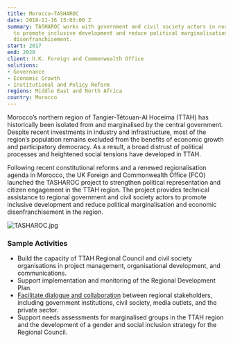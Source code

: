 ```yaml
---
title: Morocco—TASHAROC
date: 2018-11-16 15:03:00 Z
summary: TASHAROC works with government and civil society actors in northern Morocco
  to promote inclusive development and reduce political marginalisation and economic
  disenfranchisement.
start: 2017
end: 2020
client: U.K. Foreign and Commonwealth Office
solutions:
- Governance
- Economic Growth
- Institutional and Policy Reform
regions: Middle East and North Africa
country: Morocco
---
```


Morocco’s northern region of Tangier-Tétouan-Al Hoceima (TTAH) has historically been isolated from and marginalised by the central government. Despite recent investments in industry and infrastructure, most of the region’s population remains excluded from the benefits of economic growth and participatory democracy. As a result, a broad distrust of political processes and heightened social tensions have developed in TTAH.

Following recent constitutional reforms and a renewed regionalisation agenda in Morocco, the UK Foreign and Commonwealth Office (FCO) launched the TASHAROC project to strengthen political representation and citizen engagement in the TTAH region. The project provides technical assistance to regional government and civil society actors to promote inclusive development and reduce political marginalisation and economic disenfranchisement in the region.

![TASHAROC.jpg](/uploads/TASHAROC.jpg)

### Sample Activities

* Build the capacity of TTAH Regional Council and civil society organisations in project management, organisational development, and communications.
* Support implementation and monitoring of the Regional Development Plan.
* [Facilitate dialogue and collaboration](https://www.youtube.com/watch?v=TwBh4_epkqU) between regional stakeholders, including government institutions, civil society, media outlets, and the private sector.
* Support needs assessments for marginalised groups in the TTAH region and the development of a gender and social inclusion strategy for the Regional Council.